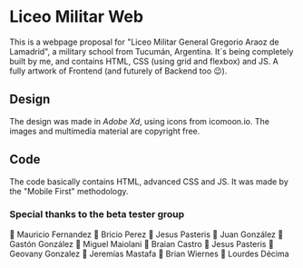 # Liceo Militar Web

This is a webpage proposal for "Liceo Militar General Gregorio Araoz de Lamadrid", a military school from Tucumán, Argentina. It´s being completely built by me, and contains HTML, CSS (using grid and flexbox) and JS. A fully artwork of Frontend (and futurely of Backend too 😉).

## Design

The design was made in *Adobe Xd*, using icons from icomoon.io. The images and multimedia material are copyright free.

## Code

The code basically contains HTML, advanced CSS and JS. It was made by the "Mobile First" methodology.

### Special thanks to the beta tester group

🧑 Mauricio Fernandez
🧑 Bricio Perez
🧑 Jesus Pasteris
🧑 Juan González
🧑 Gastón González
🧑 Miguel Maiolani
🧑 Braian Castro
🧑 Jesus Pasteris
🧑 Geovany Gonzalez
🧑 Jeremías Mastafa
🧑 Brian Wiernes
👩 Lourdes Décima
